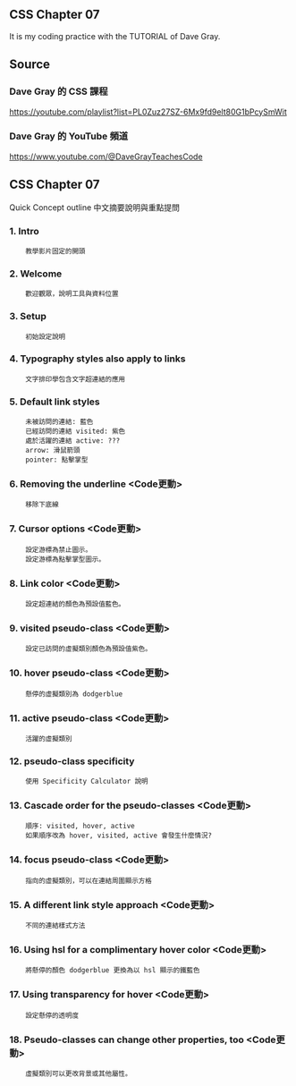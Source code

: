 ## CSS Chapter 07
It is my coding practice with the TUTORIAL of Dave Gray. 

## Source
### Dave Gray 的 CSS 課程
https://youtube.com/playlist?list=PL0Zuz27SZ-6Mx9fd9elt80G1bPcySmWit

### Dave Gray 的 YouTube 頻道
https://www.youtube.com/@DaveGrayTeachesCode

## CSS Chapter 07
   Quick Concept outline
   中文摘要說明與重點提問

###  1. Intro
        教學影片固定的開頭

###  2. Welcome
        歡迎觀眾，說明工具與資料位置

###  3. Setup
        初始設定說明

###  4. Typography styles also apply to links
        文字排印學包含文字超連結的應用

###  5. Default link styles
        未被訪問的連結: 藍色
        已經訪問的連結 visited: 紫色
        處於活躍的連結 active: ???
        arrow: 滑鼠箭頭
        pointer: 點擊掌型

###  6. Removing the underline <Code更動>
        移除下底線

###  7. Cursor options <Code更動>
        設定游標為禁止圖示。
        設定游標為點擊掌型圖示。

###  8. Link color <Code更動>
        設定超連結的顏色為預設值藍色。

###  9. visited pseudo-class <Code更動>
        設定已訪問的虛擬類別顏色為預設值紫色。

### 10. hover pseudo-class <Code更動>
        懸停的虛擬類別為 dodgerblue

### 11. active pseudo-class <Code更動>
        活躍的虛擬類別

### 12. pseudo-class specificity
        使用 Specificity Calculator 說明
        
### 13. Cascade order for the pseudo-classes <Code更動>
        順序: visited, hover, active
        如果順序改為 hover, visited, active 會發生什麼情況?
        
### 14. focus pseudo-class <Code更動>
        指向的虛擬類別，可以在連結周圍顯示方格
        
### 15. A different link style approach <Code更動>
        不同的連結樣式方法

### 16. Using hsl for a complimentary hover color <Code更動>
        將懸停的顏色 dodgerblue 更換為以 hsl 顯示的鐵藍色
        
### 17. Using transparency for hover <Code更動>
        設定懸停的透明度

### 18. Pseudo-classes can change other properties, too <Code更動>
        虛擬類別可以更改背景或其他屬性。